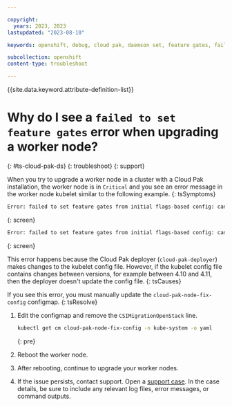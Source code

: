 ```yaml
---

copyright:
  years: 2023, 2023
lastupdated: "2023-08-10"

keywords: openshift, debug, cloud pak, daemson set, feature gates, failed to set

subcollection: openshift
content-type: troubleshoot

---
```


{{site.data.keyword.attribute-definition-list}}


# Why do I see a `failed to set feature gates` error when upgrading a worker node?
{: #ts-cloud-pak-ds}
{: troubleshoot}
{: support}


When you try to upgrade a worker node in a cluster with a Cloud Pak installation, the worker node is in `Critical` and you see an error message in the worker node kubelet similar to the following example.
{: tsSymptoms}

```sh
Error: failed to set feature gates from initial flags-based config: cannot set feature gate
```
{: screen}

```sh
Error: failed to set feature gates from initial flags-based config: cannot set feature gate CSIMigrationOpenStack to false, feature is locked to true
```
{: screen}


This error happens because the Cloud Pak deployer (`cloud-pak-deployer`) makes changes to the kubelet config file. However, if the kubelet config file contains changes between versions, for example between 4.10 and 4.11, then the deployer doesn't update the config file.
{: tsCauses}


If you see this error, you must manually update the `cloud-pak-node-fix-config` configmap.
{: tsResolve}

1. Edit the configmap and remove the `CSIMigrationOpenStack` line.
    ```sh
    kubectl get cm cloud-pak-node-fix-config -n kube-system -o yaml
    ```
    {: pre}

1. Reboot the worker node. 

1. After rebooting, continue to upgrade your worker nodes.

1. If the issue persists, contact support. Open a [support case](/docs/get-support?topic=get-support-using-avatar). In the case details, be sure to include any relevant log files, error messages, or command outputs.

